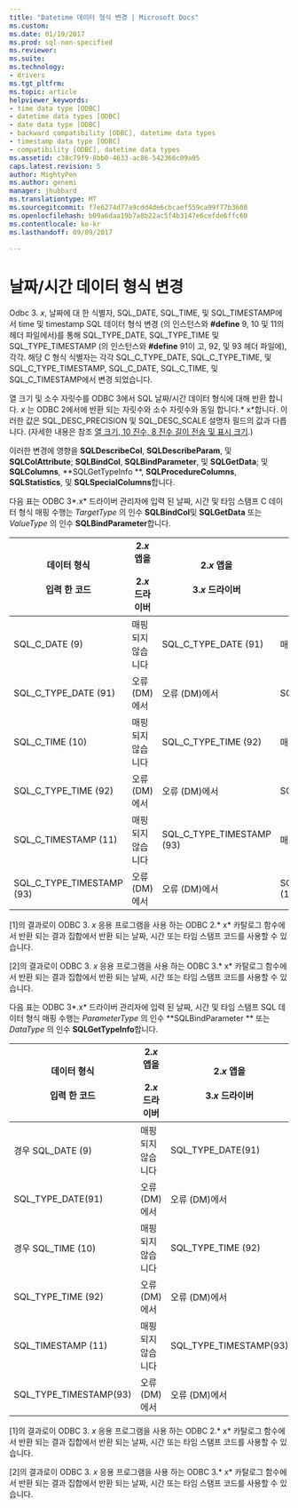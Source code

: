 ```yaml
---
title: "Datetime 데이터 형식 변경 | Microsoft Docs"
ms.custom: 
ms.date: 01/19/2017
ms.prod: sql-non-specified
ms.reviewer: 
ms.suite: 
ms.technology:
- drivers
ms.tgt_pltfrm: 
ms.topic: article
helpviewer_keywords:
- time data type [ODBC]
- datetime data types [ODBC]
- date data type [ODBC]
- backward compatibility [ODBC], datetime data types
- timestamp data type [ODBC]
- compatibility [ODBC], datetime data types
ms.assetid: c38c79f9-8bb0-4633-ac86-542366c09a95
caps.latest.revision: 5
author: MightyPen
ms.author: genemi
manager: jhubbard
ms.translationtype: MT
ms.sourcegitcommit: f7e6274d77a9cdd4de6cbcaef559ca99f77b3608
ms.openlocfilehash: b09a6daa19b7a8b22ac5f4b3147e6cefde6ffc60
ms.contentlocale: ko-kr
ms.lasthandoff: 09/09/2017

---
```

# <a name="datetime-data-type-changes"></a>날짜/시간 데이터 형식 변경
Odbc 3. *x*, 날짜에 대 한 식별자, SQL_DATE, SQL_TIME, 및 SQL_TIMESTAMP에서 time 및 timestamp SQL 데이터 형식 변경 (의 인스턴스와 **#define** 9, 10 및 11의 헤더 파일에서)를 통해 SQL_TYPE_DATE, SQL_TYPE_TIME 및 SQL_TYPE_TIMESTAMP (의 인스턴스와 **#define** 91이 고, 92, 및 93 헤더 파일에), 각각. 해당 C 형식 식별자는 각각 SQL_C_TYPE_DATE, SQL_C_TYPE_TIME, 및 SQL_C_TYPE_TIMESTAMP, SQL_C_DATE, SQL_C_TIME, 및 SQL_C_TIMESTAMP에서 변경 되었습니다.  
  
 열 크기 및 소수 자릿수를 ODBC 3에서 SQL 날짜/시간 데이터 형식에 대해 반환 합니다. *x* 는 ODBC 2에서에 반환 되는 자릿수와 소수 자릿수와 동일 합니다.* x*합니다. 이러한 값은 SQL_DESC_PRECISION 및 SQL_DESC_SCALE 설명자 필드의 값과 다릅니다. (자세한 내용은 참조 [열 크기, 10 진수, 8 진수 길이 전송 및 표시 크기](../../../odbc/reference/appendixes/column-size-decimal-digits-transfer-octet-length-and-display-size.md).)  
  
 이러한 변경에 영향을 **SQLDescribeCol**, **SQLDescribeParam**, 및 **SQLColAttribute**; **SQLBindCol**, **SQLBindParameter**, 및 **SQLGetData**; 및 **SQLColumns**, **SQLGetTypeInfo **, **SQLProcedureColumns**, **SQLStatistics**, 및 **SQLSpecialColumns**합니다.  
  
 다음 표는 ODBC 3*.x* 드라이버 관리자에 입력 된 날짜, 시간 및 타임 스탬프 C 데이터 형식 매핑 수행는 *TargetType* 의 인수 **SQLBindCol**및 **SQLGetData** 또는 *ValueType* 의 인수 **SQLBindParameter**합니다.  
  
|데이터 형식<br /><br /> 입력 한 코드|2.*x* 앱을<br /><br /> 2.*x* 드라이버|2.*x* 앱을<br /><br /> 3.*x* 드라이버|3.*x* 앱을<br /><br /> 2.*x* 드라이버|3.*x* 앱을<br /><br /> 3.*x* 드라이버|  
|--------------------------------|-----------------------------------|-----------------------------------|-----------------------------------|-----------------------------------|  
|SQL_C_DATE (9)|매핑되지 않습니다|SQL_C_TYPE_DATE (91)|매핑이 없습니다 [1]|SQL_C_TYPE_DATE (91)|  
|SQL_C_TYPE_DATE (91)|오류 (DM)에서|오류 (DM)에서|SQL_C_DATE (9)|매핑이 없는 [2]|  
|SQL_C_TIME (10)|매핑되지 않습니다|SQL_C_TYPE_TIME (92)|매핑이 없습니다 [1]|SQL_C_TYPE_TIME (92)|  
|SQL_C_TYPE_TIME (92)|오류 (DM)에서|오류 (DM)에서|SQL_C_TIME (10)|매핑이 없는 [2]|  
|SQL_C_TIMESTAMP (11)|매핑되지 않습니다|SQL_C_TYPE_TIMESTAMP (93)|매핑이 없습니다 [1]|SQL_C_TYPE_TIMESTAMP (93)|  
|SQL_C_TYPE_TIMESTAMP (93)|오류 (DM)에서|오류 (DM)에서|SQL_C_TIMESTAMP (11)|매핑이 없는 [2]|  
  
 [1]의 결과로이 ODBC 3. *x* 응용 프로그램을 사용 하는 ODBC 2.* x* 카탈로그 함수에서 반환 되는 결과 집합에서 반환 되는 날짜, 시간 또는 타임 스탬프 코드를 사용할 수 있습니다.  
  
 [2]의 결과로이 ODBC 3. *x* 응용 프로그램을 사용 하는 ODBC 3.* x* 카탈로그 함수에서 반환 되는 결과 집합에서 반환 되는 날짜, 시간 또는 타임 스탬프 코드를 사용할 수 있습니다.  
  
 다음 표는 ODBC 3*.x* 드라이버 관리자에 입력 된 날짜, 시간 및 타임 스탬프 SQL 데이터 형식 매핑 수행는 *ParameterType* 의 인수 **SQLBindParameter ** 또는 *DataType* 의 인수 **SQLGetTypeInfo**합니다.  
  
|데이터 형식<br /><br /> 입력 한 코드|2.*x* 앱을<br /><br /> 2.*x* 드라이버|2.*x* 앱을<br /><br /> 3.*x* 드라이버|3.*x* 앱을<br /><br /> 2.*x* 드라이버|3.*x* 앱을<br /><br /> 3.*x* 드라이버|  
|--------------------------------|-----------------------------------|-----------------------------------|-----------------------------------|-----------------------------------|  
|경우 SQL_DATE (9)|매핑되지 않습니다|SQL_TYPE_DATE(91)|매핑이 없습니다 [1]|SQL_TYPE_DATE(91)|  
|SQL_TYPE_DATE(91)|오류 (DM)에서|오류 (DM)에서|경우 SQL_DATE (9)|매핑이 없는 [2]|  
|경우 SQL_TIME (10)|매핑되지 않습니다|SQL_TYPE_TIME (92)|매핑이 없습니다 [1]|SQL_TYPE_TIME (92)|  
|SQL_TYPE_TIME (92)|오류 (DM)에서|오류 (DM)에서|경우 SQL_TIME (10)|매핑이 없는 [2]|  
|SQL_TIMESTAMP (11)|매핑되지 않습니다|SQL_TYPE_TIMESTAMP(93)|매핑이 없습니다 [1]|SQL_TYPE_TIMESTAMP(93)|  
|SQL_TYPE_TIMESTAMP(93)|오류 (DM)에서|오류 (DM)에서|SQL_TIMESTAMP (11)|매핑이 없는 [2]|  
  
 [1]의 결과로이 ODBC 3. *x* 응용 프로그램을 사용 하는 ODBC 2.* x* 카탈로그 함수에서 반환 되는 결과 집합에서 반환 되는 날짜, 시간 또는 타임 스탬프 코드를 사용할 수 있습니다.  
  
 [2]의 결과로이 ODBC 3. *x* 응용 프로그램을 사용 하는 ODBC 3.* x* 카탈로그 함수에서 반환 되는 결과 집합에서 반환 되는 날짜, 시간 또는 타임 스탬프 코드를 사용할 수 있습니다.
